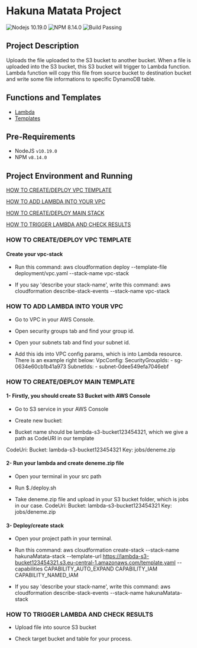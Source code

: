 # Hakuna Matata Project

![Nodejs 10.19.0](https://img.shields.io/badge/NodeJS-12.22.3-blue)
![NPM 8.14.0](https://img.shields.io/badge/NPM-6.14.13-blue)
![Build Passing](https://img.shields.io/badge/build-passing-green)

## Project Description

Uploads the file uploaded to the S3 bucket to another bucket. When a file is uploaded into the S3 bucket, this S3 bucket will trigger to Lambda function. Lambda function will copy this file from source bucket to destination bucket and write some file informations to specific DynamoDB table.

## Functions and Templates

* [Lambda](https://github.com//cagrihankara/hakunaMatata/tree/dev/src)
* [Templates](https://github.com/cagrihankara/hakunaMatata/tree/deployment)

## Pre-Requirements

* NodeJS `v10.19.0`
* NPM `v8.14.0`

## Project Environment and Running

[HOW TO CREATE/DEPLOY VPC TEMPLATE](###HOW-TO-CREATE-VPC-TEMPLATE)

[HOW TO ADD LAMBDA INTO YOUR VPC](###HOW-TO-ADD-LAMBDA-INTO-YOUR-VPC)

[HOW TO CREATE/DEPLOY MAIN STACK](###HOW-TO-CREATE-MAIN-STACK)

[HOW TO TRIGGER LAMBDA AND CHECK RESULTS](###HOW-TO-TRIGGER-LAMBDA-AND-CHECK-RESULTS)

### HOW TO CREATE/DEPLOY VPC TEMPLATE

#### Create your vpc-stack 

* Run this command:
aws cloudformation deploy --template-file deployment/vpc.yaml --stack-name vpc-stack

* If you say 'describe your stack-name', write this command:
aws cloudformation describe-stack-events --stack-name vpc-stack

### HOW TO ADD LAMBDA INTO YOUR VPC

* Go to VPC in your AWS Console.

* Open security groups tab and find your group id. 

* Open your subnets tab and find your subnet id.

* Add this ids into VPC config params, which is into Lambda resource. There is an example right below:
VpcConfig:
        SecurityGroupIds:
          - sg-0634e60cb1b41a973
        SubnetIds:
          - subnet-0dee549efa7046ebf 

### HOW TO CREATE/DEPLOY MAIN TEMPLATE

#### 1- Firstly, you should create S3 Bucket with AWS Console

* Go to S3 service in your AWS Console

* Create new bucket:

* Bucket name should be lambda-s3-bucket123454321, which we give a path as CodeURI in our template

CodeUri:
        Bucket: lambda-s3-bucket123454321
        Key: jobs/deneme.zip

#### 2- Run your lambda and create deneme.zip file

* Open your terminal in your src path

* Run $./deploy.sh

* Take deneme.zip file and upload in your S3 bucket folder, which is jobs in our case.
CodeUri:
        Bucket: lambda-s3-bucket123454321
        Key: jobs/deneme.zip

#### 3- Deploy/create stack

* Open your project path in your terminal.

* Run this command:
aws cloudformation create-stack --stack-name hakunaMatata-stack --template-url https://lambda-s3-bucket123454321.s3.eu-central-1.amazonaws.com/template.yaml --capabilities CAPABILITY_AUTO_EXPAND CAPABILITY_IAM CAPABILITY_NAMED_IAM

* If you say 'describe your stack-name', write this command:
aws cloudformation describe-stack-events --stack-name hakunaMatata-stack

### HOW TO TRIGGER LAMBDA AND CHECK RESULTS

* Upload file into source S3 bucket

* Check target bucket and table for your process.